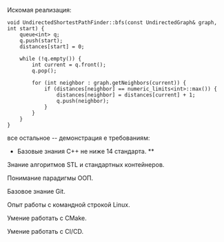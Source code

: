Искомая реализация: 

    void UndirectedShortestPathFinder::bfs(const UndirectedGraph& graph, int start) {
        queue<int> q;
        q.push(start);
        distances[start] = 0;
    
        while (!q.empty()) {
            int current = q.front();
            q.pop();
    
            for (int neighbor : graph.getNeighbors(current)) {
                if (distances[neighbor] == numeric_limits<int>::max()) {
                    distances[neighbor] = distances[current] + 1;
                    q.push(neighbor);
                }
            }
        }
    } 

все остальное -- демонстрация е требованиям: 

* Базовые знания C++ не ниже 14 стандарта.
** 

Знание  алгоритмов STL и стандартных контейнеров.

Понимание парадигмы ООП.

Базовое знание Git.

Опыт работы с командной строкой Linux.

Умение работать с CMake.

Умение работать с CI/CD.
